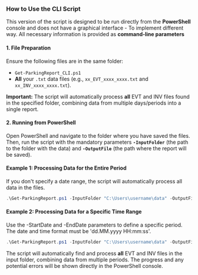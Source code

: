 ### How to Use the CLI Script

This version of the script is designed to be run directly from the **PowerShell** console and does not have a graphical interface - To implement different way. All necessary information is provided as **command-line parameters** 

#### 1. File Preparation

Ensure the following files are in the same folder:

* `Get-ParkingReport_CLI.ps1`
* **All** your `.txt` data files (e.g., `xx_EVT_xxxx_xxxx.txt` and `xx_INV_xxxx_xxxx.txt`).

**Important:** The script will automatically process **all** EVT and INV files found in the specified folder, combining data from multiple days/periods into a single report.

#### 2. Running from PowerShell

Open PowerShell and navigate to the folder where you have saved the files. Then, run the script with the mandatory parameters **`-InputFolder`** (the path to the folder with the data) and **`-OutputFile`** (the path where the report will be saved).

#### Example 1: Processing Data for the Entire Period

If you don't specify a date range, the script will automatically process all data in the files.

```powershell
.\Get-ParkingReport.ps1 -InputFolder "C:\Users\username\data" -OutputFile "C:\Users\username\Desktop\parking_report.xlsx"
```

#### Example 2: Processing Data for a Specific Time Range

Use the -StartDate and -EndDate parameters to define a specific period. The date and time format must be 'dd.MM.yyyy HH:mm:ss'.

```PowerShell
.\Get-ParkingReport.ps1 -InputFolder "C:\Users\username\data" -OutputFile "C:\Users\username\Desktop\parking_report_january.xlsx" -StartDate "01.01.2024 00:00:00" -EndDate "31.01.2024 23:59:59"
```

The script will automatically find and process **all** EVT and INV files in the input folder, combining data from multiple periods. The progress and any potential errors will be shown directly in the PowerShell console.